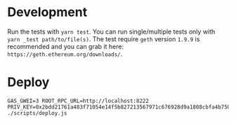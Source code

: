 
# Development

Run the tests with `yarn test`.
You can run single/multiple tests only with `yarn _test path/to/file(s)`.
The test require `geth` version `1.9.9` is recommended and you can grab it here: `https://geth.ethereum.org/downloads/`.


# Deploy

```
GAS_GWEI=3 ROOT_RPC_URL=http://localhost:8222 PRIV_KEY=0x2bdd21761a483f71054e14f5b827213567971c676928d9a1808cbfa4b7501200 ./scripts/deploy.js
```
